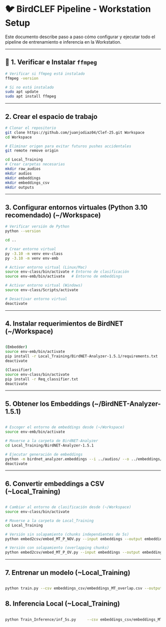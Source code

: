 # 🐦 BirdCLEF Pipeline - Workstation Setup

Este documento describe paso a paso cómo configurar y ejecutar todo el pipeline de entrenamiento e inferencia en la Workstation.

---

## 🔧 1. Verificar e Instalar `ffmpeg`

```bash
# Verificar si ffmpeg está instalado
ffmpeg -version

# Si no está instalado
sudo apt update
sudo apt install ffmpeg
```

---

## 2. Crear el espacio de trabajo

```bash
# Clonar el repositorio
git clone https://github.com/juanjodiaz04/Clef-25.git Workspace
cd Workspace

# Eliminar origen para evitar futuros pushes accidentales
git remote remove origin

cd Local_Training
# Crear carpetas necesarias
mkdir raw_audios
mkdir audios
mkdir embeddings
mkdir embeddings_csv
mkdir outputs
```

---

## 3. Configurar entornos virtuales (Python 3.10 recomendado) (~/Workspace)

```bash
# Verificar versión de Python
python --version

cd ..

# Crear entorno virtual
py -3.10 -m venv env-class
py -3.10 -m venv env-emb

# Activar entorno virtual (Linux/Mac)
source env-class/bin/activate # Entorno de clasificación
source env-emb/bin/activate   # Entorno de embeddings

# Activar entorno virtual (Windows)
source env-class/Scripts/activate

# Desactivar entorno virtual
deactivate

```

---

## 4. Instalar requerimientos de BirdNET (~/Workspace)

```bash

(Embedder)
source env-emb/bin/activate
pip install -r Local_Training/BirdNET-Analyzer-1.5.1/requirements.txt
deactivate

(Classifier)
source env-class/bin/activate
pip install -r Req_classifier.txt
deactivate
```

---

## 5. Obtener los Embeddings (~/BirdNET-Analyzer-1.5.1)

```bash

# Escoger el entorno de embeddings desde (~/Workspace)
source env-emb/bin/activate

# Moverse a la carpeta de BirdNET-Analyzer
cd Local_Training/BirdNET-Analyzer-1.5.1

# Ejecutar generación de embeddings
python -m birdnet_analyzer.embeddings --i ../audios/ --o ../embeddings/ --threads 4
deactivate

```

---

## 6. Convertir embeddings a CSV (~Local_Training)

```bash

# Cambiar al entorno de clasificación desde (~/Workspace)
source env-class/bin/activate

# Moverse a la carpeta de Local_Training
cd Local_Training

# Versión sin solapamiento (chunks independientes de 5s)
python embed2csv/embed_MT_P_NOV.py --input embeddings --output embeddings_csv/embeddings_MT_noverlap.csv --chunks 3 --threads 4 --agg mean

# Versión con solapamiento (overlapping chunks)
python embed2csv/embed_MT_P_OV.py --input embeddings --output embeddings_csv/embeddings_MT_overlap.csv --chunks 3 --threads 4 --agg mean
```

---

## 7. Entrenar un modelo (~Local_Training)

```bash

python train.py --csv embeddings_csv/embeddings_MT_overlap.csv --output outputs --epochs 20 --model_type efficientnet_b7

```

## 8. Inferencia Local (~Local_Training)

```bash 

python Train_Inference/inf_5s.py     --csv embeddings_csv/embeddings_MT_overlap.csv     --modelo outputs/run_06_0028/modelo_efficientnet_b7.pt     --labels outputs/run_06_0028/label_encoder.pkl      --sample-sub CSV/sample_submission.csv     --output outputs/run_06_0028/submission.csv --model_type efficientnet_b7

